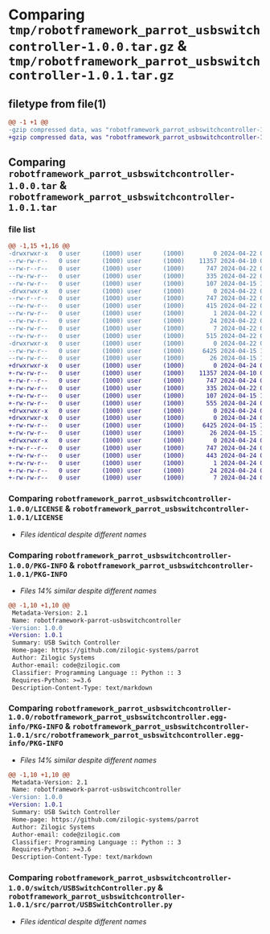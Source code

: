 # Comparing `tmp/robotframework_parrot_usbswitchcontroller-1.0.0.tar.gz` & `tmp/robotframework_parrot_usbswitchcontroller-1.0.1.tar.gz`

## filetype from file(1)

```diff
@@ -1 +1 @@
-gzip compressed data, was "robotframework_parrot_usbswitchcontroller-1.0.0.tar", last modified: Mon Apr 22 06:33:29 2024, max compression
+gzip compressed data, was "robotframework_parrot_usbswitchcontroller-1.0.1.tar", last modified: Wed Apr 24 05:53:55 2024, max compression
```

## Comparing `robotframework_parrot_usbswitchcontroller-1.0.0.tar` & `robotframework_parrot_usbswitchcontroller-1.0.1.tar`

### file list

```diff
@@ -1,15 +1,16 @@
-drwxrwxr-x   0 user      (1000) user      (1000)        0 2024-04-22 06:33:29.936781 robotframework_parrot_usbswitchcontroller-1.0.0/
--rw-rw-r--   0 user      (1000) user      (1000)    11357 2024-04-10 06:17:16.000000 robotframework_parrot_usbswitchcontroller-1.0.0/LICENSE
--rw-r--r--   0 user      (1000) user      (1000)      747 2024-04-22 06:33:29.936781 robotframework_parrot_usbswitchcontroller-1.0.0/PKG-INFO
--rw-rw-r--   0 user      (1000) user      (1000)      335 2024-04-22 06:32:35.000000 robotframework_parrot_usbswitchcontroller-1.0.0/README.md
--rw-rw-r--   0 user      (1000) user      (1000)      107 2024-04-15 10:24:47.000000 robotframework_parrot_usbswitchcontroller-1.0.0/pyproject.toml
-drwxrwxr-x   0 user      (1000) user      (1000)        0 2024-04-22 06:33:29.936781 robotframework_parrot_usbswitchcontroller-1.0.0/robotframework_parrot_usbswitchcontroller.egg-info/
--rw-r--r--   0 user      (1000) user      (1000)      747 2024-04-22 06:33:29.000000 robotframework_parrot_usbswitchcontroller-1.0.0/robotframework_parrot_usbswitchcontroller.egg-info/PKG-INFO
--rw-rw-r--   0 user      (1000) user      (1000)      415 2024-04-22 06:33:29.000000 robotframework_parrot_usbswitchcontroller-1.0.0/robotframework_parrot_usbswitchcontroller.egg-info/SOURCES.txt
--rw-rw-r--   0 user      (1000) user      (1000)        1 2024-04-22 06:33:29.000000 robotframework_parrot_usbswitchcontroller-1.0.0/robotframework_parrot_usbswitchcontroller.egg-info/dependency_links.txt
--rw-rw-r--   0 user      (1000) user      (1000)       24 2024-04-22 06:33:29.000000 robotframework_parrot_usbswitchcontroller-1.0.0/robotframework_parrot_usbswitchcontroller.egg-info/requires.txt
--rw-rw-r--   0 user      (1000) user      (1000)        7 2024-04-22 06:33:29.000000 robotframework_parrot_usbswitchcontroller-1.0.0/robotframework_parrot_usbswitchcontroller.egg-info/top_level.txt
--rw-rw-r--   0 user      (1000) user      (1000)      515 2024-04-22 06:33:29.936781 robotframework_parrot_usbswitchcontroller-1.0.0/setup.cfg
-drwxrwxr-x   0 user      (1000) user      (1000)        0 2024-04-22 06:33:29.936781 robotframework_parrot_usbswitchcontroller-1.0.0/switch/
--rw-rw-r--   0 user      (1000) user      (1000)     6425 2024-04-15 10:10:34.000000 robotframework_parrot_usbswitchcontroller-1.0.0/switch/USBSwitchController.py
--rw-rw-r--   0 user      (1000) user      (1000)       26 2024-04-15 10:25:10.000000 robotframework_parrot_usbswitchcontroller-1.0.0/switch/__init__.py
+drwxrwxr-x   0 user      (1000) user      (1000)        0 2024-04-24 05:53:55.806935 robotframework_parrot_usbswitchcontroller-1.0.1/
+-rw-rw-r--   0 user      (1000) user      (1000)    11357 2024-04-10 06:17:16.000000 robotframework_parrot_usbswitchcontroller-1.0.1/LICENSE
+-rw-r--r--   0 user      (1000) user      (1000)      747 2024-04-24 05:53:55.806935 robotframework_parrot_usbswitchcontroller-1.0.1/PKG-INFO
+-rw-rw-r--   0 user      (1000) user      (1000)      335 2024-04-22 06:32:35.000000 robotframework_parrot_usbswitchcontroller-1.0.1/README.md
+-rw-rw-r--   0 user      (1000) user      (1000)      107 2024-04-15 10:24:47.000000 robotframework_parrot_usbswitchcontroller-1.0.1/pyproject.toml
+-rw-rw-r--   0 user      (1000) user      (1000)      555 2024-04-24 05:53:55.806935 robotframework_parrot_usbswitchcontroller-1.0.1/setup.cfg
+drwxrwxr-x   0 user      (1000) user      (1000)        0 2024-04-24 05:53:55.806935 robotframework_parrot_usbswitchcontroller-1.0.1/src/
+drwxrwxr-x   0 user      (1000) user      (1000)        0 2024-04-24 05:53:55.806935 robotframework_parrot_usbswitchcontroller-1.0.1/src/parrot/
+-rw-rw-r--   0 user      (1000) user      (1000)     6425 2024-04-15 10:10:34.000000 robotframework_parrot_usbswitchcontroller-1.0.1/src/parrot/USBSwitchController.py
+-rw-rw-r--   0 user      (1000) user      (1000)       26 2024-04-15 10:25:10.000000 robotframework_parrot_usbswitchcontroller-1.0.1/src/parrot/__init__.py
+drwxrwxr-x   0 user      (1000) user      (1000)        0 2024-04-24 05:53:55.806935 robotframework_parrot_usbswitchcontroller-1.0.1/src/robotframework_parrot_usbswitchcontroller.egg-info/
+-rw-r--r--   0 user      (1000) user      (1000)      747 2024-04-24 05:53:55.000000 robotframework_parrot_usbswitchcontroller-1.0.1/src/robotframework_parrot_usbswitchcontroller.egg-info/PKG-INFO
+-rw-rw-r--   0 user      (1000) user      (1000)      443 2024-04-24 05:53:55.000000 robotframework_parrot_usbswitchcontroller-1.0.1/src/robotframework_parrot_usbswitchcontroller.egg-info/SOURCES.txt
+-rw-rw-r--   0 user      (1000) user      (1000)        1 2024-04-24 05:53:55.000000 robotframework_parrot_usbswitchcontroller-1.0.1/src/robotframework_parrot_usbswitchcontroller.egg-info/dependency_links.txt
+-rw-rw-r--   0 user      (1000) user      (1000)       24 2024-04-24 05:53:55.000000 robotframework_parrot_usbswitchcontroller-1.0.1/src/robotframework_parrot_usbswitchcontroller.egg-info/requires.txt
+-rw-rw-r--   0 user      (1000) user      (1000)        7 2024-04-24 05:53:55.000000 robotframework_parrot_usbswitchcontroller-1.0.1/src/robotframework_parrot_usbswitchcontroller.egg-info/top_level.txt
```

### Comparing `robotframework_parrot_usbswitchcontroller-1.0.0/LICENSE` & `robotframework_parrot_usbswitchcontroller-1.0.1/LICENSE`

 * *Files identical despite different names*

### Comparing `robotframework_parrot_usbswitchcontroller-1.0.0/PKG-INFO` & `robotframework_parrot_usbswitchcontroller-1.0.1/PKG-INFO`

 * *Files 14% similar despite different names*

```diff
@@ -1,10 +1,10 @@
 Metadata-Version: 2.1
 Name: robotframework-parrot-usbswitchcontroller
-Version: 1.0.0
+Version: 1.0.1
 Summary: USB Switch Controller
 Home-page: https://github.com/zilogic-systems/parrot
 Author: Zilogic Systems
 Author-email: code@zilogic.com
 Classifier: Programming Language :: Python :: 3
 Requires-Python: >=3.6
 Description-Content-Type: text/markdown
```

### Comparing `robotframework_parrot_usbswitchcontroller-1.0.0/robotframework_parrot_usbswitchcontroller.egg-info/PKG-INFO` & `robotframework_parrot_usbswitchcontroller-1.0.1/src/robotframework_parrot_usbswitchcontroller.egg-info/PKG-INFO`

 * *Files 14% similar despite different names*

```diff
@@ -1,10 +1,10 @@
 Metadata-Version: 2.1
 Name: robotframework-parrot-usbswitchcontroller
-Version: 1.0.0
+Version: 1.0.1
 Summary: USB Switch Controller
 Home-page: https://github.com/zilogic-systems/parrot
 Author: Zilogic Systems
 Author-email: code@zilogic.com
 Classifier: Programming Language :: Python :: 3
 Requires-Python: >=3.6
 Description-Content-Type: text/markdown
```

### Comparing `robotframework_parrot_usbswitchcontroller-1.0.0/switch/USBSwitchController.py` & `robotframework_parrot_usbswitchcontroller-1.0.1/src/parrot/USBSwitchController.py`

 * *Files identical despite different names*

